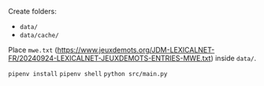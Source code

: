 Create folders:

- `data/`
- `data/cache/`

Place `mwe.txt` (https://www.jeuxdemots.org/JDM-LEXICALNET-FR/20240924-LEXICALNET-JEUXDEMOTS-ENTRIES-MWE.txt) inside `data/`.

`pipenv install`
`pipenv shell`
`python src/main.py`
